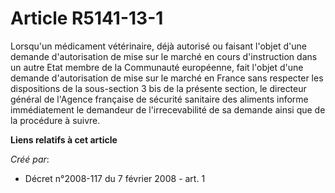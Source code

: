# Article R5141-13-1

Lorsqu'un médicament vétérinaire, déjà autorisé ou faisant l'objet d'une demande d'autorisation de mise sur le marché en
cours d'instruction dans un autre Etat membre de la Communauté européenne, fait l'objet d'une demande d'autorisation de mise
sur le marché en France sans respecter les dispositions de la sous-section 3 bis de la présente section, le directeur général
de l'Agence française de sécurité sanitaire des aliments informe immédiatement le demandeur de l'irrecevabilité de sa demande
ainsi que de la procédure à suivre.

**Liens relatifs à cet article**

_Créé par_:

  - Décret n°2008-117 du 7 février 2008 - art. 1
